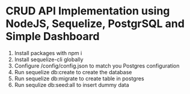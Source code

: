 # CRUD API Implementation using NodeJS, Sequelize, PostgrSQL and Simple Dashboard

1. Install packages with npm i
2. Install sequelize-cli globally
3. Configure /config/config.json to match you Postgres configuration
4. Run sequelize db:create to create the database
5. Run sequelize db:migrate to create table in postgres
6. Run sequlize db:seed:all to insert dummy data

